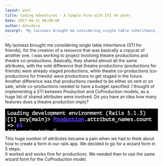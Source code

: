 ```yaml
---
layout: post
title: Coding Adventures - A Simple Form with STI oh yeah!
date: 2017-08-31 00:00:00
author: Adsidera
excerpt: 'My laziness brought me considering single table inheritance, but...'
---
```



My laziness brought me considering single table inheritance (STI for friends), for the creation of a resource that was basically a copycat of another one. I was working to project involving theatre productions and theatre co-productions. Basically, they shared almost all the same attributes, with the sole difference that theatre productions (productions for friends) were already staged productions, while theatre co-productions (co-productions for friends) were productions to get staged in the future. Another difference was that productions needed to be either on rent or on sale, while co-productions needed to have a budget specified. I thought of implementing a STI between Production and CoProduction models, as a huge list of shared attributes were involved. Do you have an idea how many features does a theatre production imply?

![](/uploads/versions/schermata-2017-12-09-alle-01-14-23---x----696-100x---.png)

This huge number of attributes became a pain when we had to think about how to create a form in our rails app. We decided to go for a wizard form in 5 steps.<br>It worked and works fine for productions. We needed then to use the same wizard form for the CoProduction model.<br>&nbsp;

&nbsp;